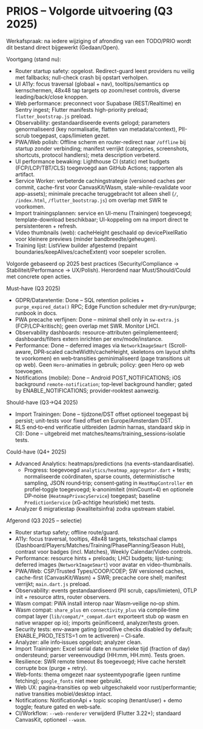 # PRIOS – Volgorde uitvoering (Q3 2025)

Werkafspraak: na iedere wijziging of afronding van een TODO/PRIO wordt dit bestand direct bijgewerkt (Gedaan/Open).

Voortgang (stand nu):
- Router startup safety: opgelost. Redirect-guard leest providers nu veilig met fallbacks; null-check crash bij opstart verholpen.
- UI A11y: focus traversal (globaal + nav), tooltips/semantics op kernschermen, 48x48 tap targets op zoom/reset controls, diverse leading/back/close knoppen.
- Web performance: preconnect voor Supabase (REST/Realtime) en Sentry ingest; Flutter manifests high-priority preload; `flutter_bootstrap.js` preload.
- Observability: gestandaardiseerde events gelogd; parameters genormaliseerd (key normalisatie, flatten van metadata/context), PII-scrub toegepast, caps/limieten gezet.
- PWA/Web polish: Offline scherm en router-redirect naar `/offline` bij startup zonder verbinding; manifest verrijkt (categories, screenshots, shortcuts, protocol handlers); meta description verbeterd.
- UI performance bewaking: Lighthouse CI (static) met budgets (FCP/LCP/TBT/CLS) toegevoegd aan GitHub Actions; rapporten als artifact.
- Service Worker: verbeterde cachingstrategie (versioned caches per commit, cache-first voor CanvasKit/Wasm, stale-while-revalidate voor app-assets); minimale precache teruggebracht tot alleen shell (`/`, `/index.html`, `/flutter_bootstrap.js`) om overlap met SWR te voorkomen.
- Import trainingsplannen: service en UI-menu (Trainingen) toegevoegd; template-download beschikbaar; UI-koppeling om na import direct te persistenteren + refresh.
- Video thumbnails (web): cacheHeight geschaald op devicePixelRatio voor kleinere previews (minder bandbreedte/geheugen).
- Training lijst: ListView builder afgestemd (repaint boundaries/keepAlives/cacheExtent) voor soepeler scrollen.


Volgorde gebaseerd op 2025 best practices (Security/Compliance → Stabiliteit/Performance → UX/Polish). Herordend naar Must/Should/Could met concrete open acties.

Must-have (Q3 2025)
- GDPR/Dataretentie: Done – SQL retention policies + `purge_expired_data()` RPC; Edge Function scheduler met dry‑run/purge; runbook in docs.
- PWA precache verfijnen: Done – minimal shell only in `sw-extra.js` (FCP/LCP‑kritisch); geen overlap met SWR. Monitor LHCI.
- Observability dashboards: resource-attributen geïmplementeerd; dashboards/filters extern inrichten per env/mode/instance.
- Performance: Done – deferred images via `NetworkImageSmart` (Scroll-aware, DPR‑scaled cacheWidth/cacheHeight, skeletons om layout shifts te voorkomen) en web‑transities geminimaliseerd (page transitions uit op web). Geen `Hero`-animaties in gebruik; policy: geen Hero op web toevoegen.
- Notifications (mobile): Done – Android POST_NOTIFICATIONS; iOS background `remote-notification`; top‑level background handler; gated by ENABLE_NOTIFICATIONS; provider‑rooktest aanwezig.

Should-have (Q3→Q4 2025)
- Import Trainingen: Done – tijdzone/DST offset optioneel toegepast bij persist; unit-tests voor fixed offset en Europe/Amsterdam DST.
- RLS end‑to‑end verificatie uitbreiden (admin harnas, standaard skip in CI): Done – uitgebreid met matches/teams/training_sessions‑isolatie tests.

Could-have (Q4+ 2025)
- Advanced Analytics: heatmaps/predictions (na events-standaardisatie).
  - Progress: toegevoegd `analytics/heatmap_aggregator.dart` + tests; normaliseerde coördinaten, sparse counts, deterministische sampling, JSON round‑trip; consent‑gating in `HeatMapController` en profiel‑toggle toegevoegd; k‑anonimiteit (minCount=4) en optionele DP‑noise (`HeatmapPrivacyService`) toegepast; baseline `PredictionService` (xG‑achtige heuristiek) met tests.
- Analyzer 6 migratiestap (kwaliteitsinfra) zodra upstream stabiel.

Afgerond (Q3 2025 – selectie)
- Router startup safety; offline route/guard.
- A11y: focus traversal, tooltips, 48x48 targets, tekstschaal clamps (Dashboard/Players/Matches/Training/PhasePlanning/Season Hub), contrast voor badges (incl. Matches), Weekly Calendar/Video controls.
- Performance: resource hints + preloads; LHCI budgets; lijst-tuning; deferred images (`NetworkImageSmart`) voor avatar en video-thumbnails.
- PWA/Web: CSP/Trusted Types/COOP/COEP; SW versioned caches, cache-first (CanvasKit/Wasm) + SWR; precache core shell; manifest verrijkt; `main.dart.js` preload.
- Observability: events gestandaardiseerd (PII scrub, caps/limieten), OTLP init + resource attrs, router observers.
- Wasm compat: PWA install interop naar Wasm‑veilige no‑op shim.
- Wasm compat: `share_plus` en `connectivity_plus` via compile‑time compat layer
  (`lib/compat/*_compat.dart` exporteert stub op wasm en native wrapper op io);
  imports geünificeerd, analyzer/tests groen.
- Security tests: env-aware gating (prod/live checks disabled by default; ENABLE_PROD_TESTS=1 om te activeren) – CI‑safe.
- Analyzer: alle info‑issues opgelost; analyzer clean.
- Import Trainingen: Excel serial date en numerieke tijd (fraction of day) ondersteund; parser vereenvoudigd (HH:mm, HH.mm). Tests groen.
- Resilience: SWR remote timeout 8s toegevoegd; Hive cache herstelt corrupte box (purge + retry).
- Web‑fonts: thema omgezet naar systeemtypografie (geen runtime fetching); `google_fonts` niet meer gebruikt.
- Web UX: pagina‑transities op web uitgeschakeld voor rust/performantie; native transities mobiel/desktop intact.
- Notifications: NotificationApi + topic scoping (tenant/user) + demo toggle; feature gated en web‑safe.
- CI/Workflow: `--web-renderer` verwijderd (Flutter 3.22+); standaard CanvasKit, optioneel `--wasm`.


